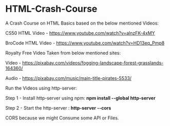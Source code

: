 # HTML-Crash-Course
A Crash Course on HTML Basics based on the below mentioned Videos:

CS50 HTML Video - https://www.youtube.com/watch?v=alnzFK-4xMY

BroCode HTML Video - https://www.youtube.com/watch?v=HD13eq_Pmp8

Royalty Free Video Taken from below mentioned sites:

Video - https://pixabay.com/videos/fogging-landscape-forest-grasslands-164360/

Audio - https://pixabay.com/music/main-title-pirates-5533/

Run the Videos using http-server:

Step 1 - Install http-server using npm: <b> npm install --global http-server </b>

Step 2 - Start the http-server : <b> http-server --cors </b>

CORS because we might Consume some API or Files.
